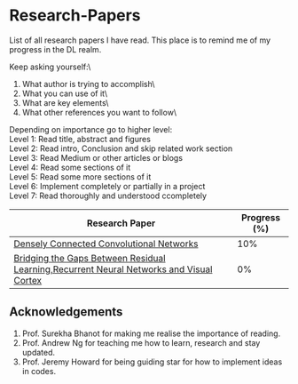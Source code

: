 # Research-Papers
List of all research papers I have read.
This place is to remind me of my progress in the DL realm.

Keep asking yourself:\
1. What author is trying to accomplish\
2. What you can use of it\
3. What are key elements\
4. What other references you want to follow\

Depending on importance go to higher level:\
Level 1: Read title, abstract and figures\
Level 2: Read intro, Conclusion and skip related work section\
Level 3: Read Medium or other articles or blogs\
Level 4: Read some sections of it\
Level 5: Read some more sections of it\
Level 6: Implement completely or partially in a project\
Level 7: Read thoroughly and understood ccompletely

| Research Paper                                                                       | Progress (%) |
|--------------------------------------------------------------------------------------|--------------|
|[Densely Connected Convolutional Networks](https://arxiv.org/pdf/1608.06993.pdf)      |           10%|
|[Bridging the Gaps Between Residual Learning,Recurrent Neural Networks and Visual Cortex](https://arxiv.org/pdf/1604.03640.pdf)      |            0%|

## Acknowledgements
1. Prof. Surekha Bhanot for making me realise the importance of reading.
2. Prof. Andrew Ng for teaching me how to learn, research and stay updated.
3. Prof. Jeremy Howard for being guiding star for how to implement ideas in codes.
